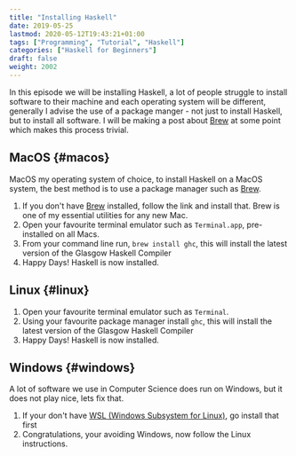 ```yaml
---
title: "Installing Haskell"
date: 2019-05-25
lastmod: 2020-05-12T19:43:21+01:00
tags: ["Programming", "Tutorial", "Haskell"]
categories: ["Haskell for Beginners"]
draft: false
weight: 2002
---
```


In this episode we will be installing Haskell, a lot of people struggle to install software to their machine and each operating system will be different, generally I advise the use of a package manger - not just to install Haskell, but to  install all software. I will be making a post about [Brew](https://brew.sh/) at some point which makes this process trivial.


## MacOS {#macos}

MacOS my operating system of choice, to install Haskell on a MacOS system, the best method is to use a package manager such as [Brew](https://brew.sh/).

1.  If you don't have [Brew](https://brew.sh/) installed, follow the link and install that. Brew is one of my essential utilities for any new Mac.
2.  Open your favourite terminal emulator such as `Terminal.app`, pre-installed on all Macs.
3.  From your command line run, `brew install ghc`, this will install the latest version of the <span class="underline">Glasgow Haskell Compiler</span>
4.  Happy Days! Haskell is now installed.


## Linux {#linux}

1.  Open your favourite terminal emulator such as `Terminal`.
2.  Using your favourite package manager install `ghc`, this will install the latest version of the <span class="underline">Glasgow Haskell Compiler</span>
3.  Happy Days! Haskell is now installed.


## Windows {#windows}

A lot of software we use in Computer Science does run on Windows, but it does not play nice, lets fix that.

1.  If your don't have [WSL (Windows Subsystem for Linux)](https://docs.microsoft.com/en-us/windows/wsl/install-win10), go install that first
2.  Congratulations, your avoiding Windows, now follow the Linux instructions.
